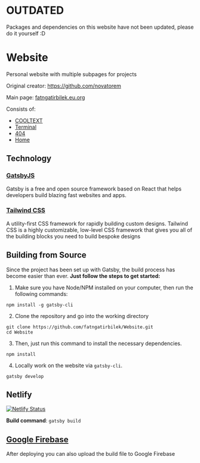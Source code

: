 # OUTDATED
Packages and dependencies on this website have not been updated, please do it yourself :D


# Website
Personal website with multiple subpages for projects 

Original creator: https://github.com/novatorem

Main page: [fatngatirbilek.eu.org](https://fatngatirbilek.eu.org/) 

Consists of:
* [COOLTEXT](https://fatngatirbilek.eu.org/x/cooltext)
* [Terminal](https://fatngatirbilek.eu.org/x/intro)
* [404](https://fatngatirbilek.eu.org/404)
* [Home](https://fatngatirbilek.eu.org) 


## Technology

### [GatsbyJS](https://www.gatsbyjs.org/)

Gatsby is a free and open source framework based on React that helps developers build blazing fast websites and apps.

### [Tailwind CSS](https://tailwindcss.com/)

A utility-first CSS framework for rapidly building custom designs. Tailwind CSS is a highly customizable, low-level CSS framework that gives you all of the building blocks you need to build bespoke designs

## Building from Source

Since the project has been set up with Gatsby, the build process has become easier than ever.
**Just follow the steps to get started:**

1. Make sure you have Node/NPM installed on your computer, then run the following commands:

```console
npm install -g gatsby-cli
```

2. Clone the repository and go into the working directory

```console
git clone https://github.com/fatngatirbilek/Website.git
cd Website
```

3. Then, just run this command to install the necessary dependencies.

```console
npm install
```

4. Locally work on the website via `gatsby-cli`.

```console
gatsby develop
```

## Netlify

[![Netlify Status](https://api.netlify.com/api/v1/badges/4a7ae458-9b3a-4905-8e97-c313e8b50c39/deploy-status)](https://app.netlify.com/sites/fatngatirbilek/deploys)

**Build command**: `gatsby build`


## [Google Firebase](https://firebase.google.com/)
After deploying you can also upload the build file to Google Firebase



